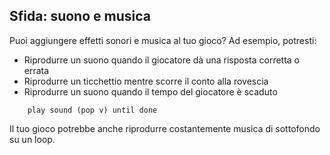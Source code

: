 ## Sfida: suono e musica

Puoi aggiungere effetti sonori e musica al tuo gioco? Ad esempio, potresti:

+ Riprodurre un suono quando il giocatore dà una risposta corretta o errata
+ Riprodurre un ticchettio mentre scorre il conto alla rovescia
+ Riprodurre un suono quando il tempo del giocatore è scaduto

```blocks3
    play sound (pop v) until done
```

Il tuo gioco potrebbe anche riprodurre costantemente musica di sottofondo su un loop.